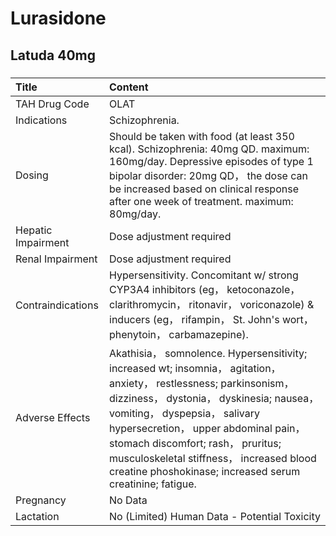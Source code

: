 # Lurasidone

## Latuda 40mg

##### 

| Title              | Content                                                                                                                                                                                                                                                                                                                                                                                |
|:-------------------|:---------------------------------------------------------------------------------------------------------------------------------------------------------------------------------------------------------------------------------------------------------------------------------------------------------------------------------------------------------------------------------------|
| TAH Drug Code      | OLAT                                                                                                                                                                                                                                                                                                                                                                                   |
| Indications        | Schizophrenia.                                                                                                                                                                                                                                                                                                                                                                         |
| Dosing             | Should be taken with food (at least 350 kcal). Schizophrenia: 40mg QD. maximum: 160mg/day. Depressive episodes of type 1 bipolar disorder: 20mg QD， the dose can be increased based on clinical response after one week of treatment. maximum: 80mg/day.                                                                                                                              |
| Hepatic Impairment | Dose adjustment required                                                                                                                                                                                                                                                                                                                                                               |
| Renal Impairment   | Dose adjustment required                                                                                                                                                                                                                                                                                                                                                               |
| Contraindications  | Hypersensitivity. Concomitant w/ strong CYP3A4 inhibitors (eg， ketoconazole， clarithromycin， ritonavir， voriconazole) & inducers (eg， rifampin， St. John's wort， phenytoin， carbamazepine).                                                                                                                                                                                    |
| Adverse Effects    | Akathisia， somnolence. Hypersensitivity; increased wt; insomnia， agitation， anxiety， restlessness; parkinsonism， dizziness， dystonia， dyskinesia; nausea， vomiting， dyspepsia， salivary hypersecretion， upper abdominal pain， stomach discomfort; rash， pruritus; musculoskeletal stiffness， increased blood creatine phoshokinase; increased serum creatinine; fatigue. |
| Pregnancy          | No Data                                                                                                                                                                                                                                                                                                                                                                                |
| Lactation          | No (Limited) Human Data - Potential Toxicity                                                                                                                                                                                                                                                                                                                                           |

